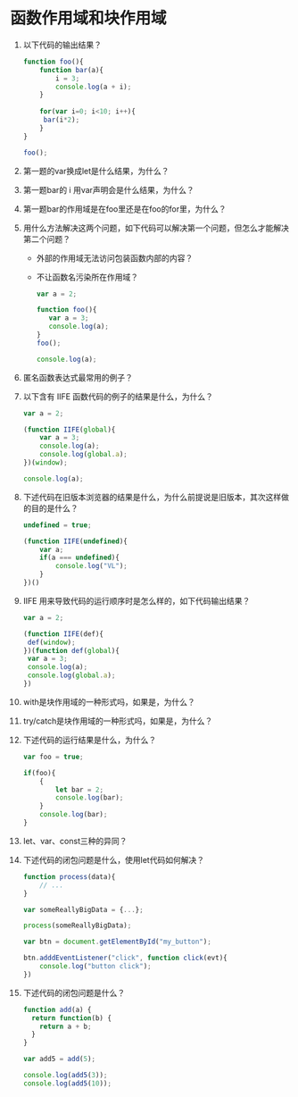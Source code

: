 # 函数作用域和块作用域

1. 以下代码的输出结果？

   ```javascript
   function foo(){
       function bar(a){
           i = 3;
           console.log(a + i);
       }
       
       for(var i=0; i<10; i++){
   		bar(i*2);
       }
   }
   
   foo();
   ```

2. 第一题的var换成let是什么结果，为什么？

3. 第一题bar的 i 用var声明会是什么结果，为什么？

4. 第一题bar的作用域是在foo里还是在foo的for里，为什么？

5. 用什么方法解决这两个问题，如下代码可以解决第一个问题，但怎么才能解决第二个问题？

   - 外部的作用域无法访问包装函数内部的内容？

   - 不让函数名污染所在作用域？

     ```javascript
     var a = 2;
     
     function foo(){
     	var a = 3;
     	console.log(a);
     }
     foo();
     
     console.log(a);
     ```

6. 匿名函数表达式最常用的例子？

7. 以下含有 IIFE 函数代码的例子的结果是什么，为什么？

   ```javascript
   var a = 2;
   
   (function IIFE(global){
       var a = 3;
       console.log(a);
       console.log(global.a);
   })(window);
   
   console.log(a);
   ```

8. 下述代码在旧版本浏览器的结果是什么，为什么前提说是旧版本，其次这样做的目的是什么？

   ```javascript
   undefined = true;
   
   (function IIFE(undefined){
       var a;
       if(a === undefined){
           console.log("VL");
       }
   })()
   ```

9. IIFE 用来导致代码的运行顺序时是怎么样的，如下代码输出结果？

   ```javascript
   var a = 2;
   
   (function IIFE(def){
   	def(window);
   })(function def(global){
   	var a = 3;
   	console.log(a);
   	console.log(global.a);
   })
   ```

10. with是块作用域的一种形式吗，如果是，为什么？

11. try/catch是块作用域的一种形式吗，如果是，为什么？

12. 下述代码的运行结果是什么，为什么？

    ```javascript
    var foo = true;
    
    if(foo){
    	{
    		let bar = 2;
    		console.log(bar);
    	}
    	console.log(bar);
    }
    ```

13. let、var、const三种的异同？

14. 下述代码的闭包问题是什么，使用let代码如何解决？

    ```javascript
    function process(data){
        // ...
    }
    
    var someReallyBigData = {...};
    
    process(someReallyBigData);
    
    var btn = document.getElementById("my_button");
    
    btn.adddEventListener("click", function click(evt){
        console.log("button click");
    })
    ```

15. 下述代码的闭包问题是什么？

    ```javascript
    function add(a) {
      return function(b) {
        return a + b;
      }
    }
    
    var add5 = add(5);
    
    console.log(add5(3));
    console.log(add5(10));
    ```

